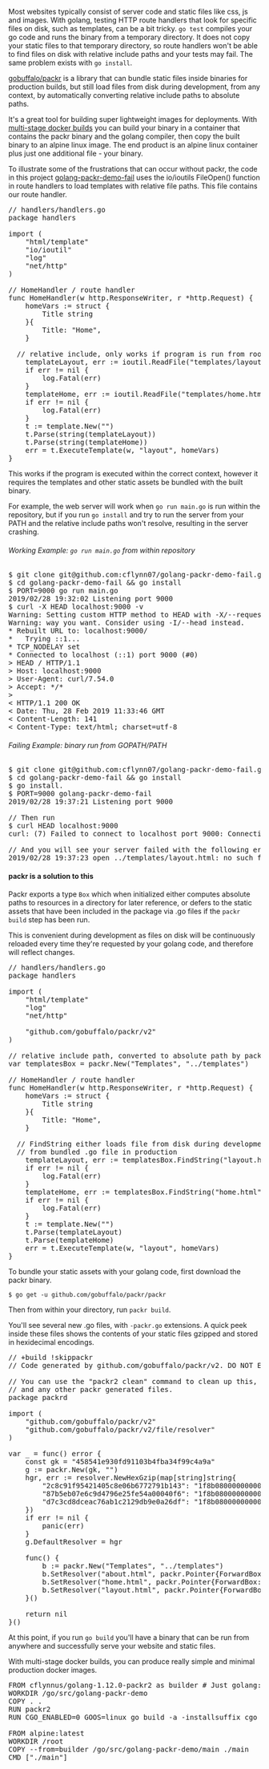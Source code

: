 Most websites typically consist of server code and static files like css, js
and images. With golang, testing HTTP route handlers that look for specific
files on disk, such as templates, can be a bit tricky. `go test` compiles your
go code and runs the binary from a temporary directory. It does not copy your
static files to that temporary directory, so route handlers won't be able to
find files on disk with relative include paths and your tests may fail. The
same problem exists with `go install`.

[gobuffalo/packr](https://github.com/gobuffalo/packr/) is a library that can
bundle static files inside binaries for production builds, but still load files
from disk during development, from any context, by automatically converting
relative include paths to absolute paths.

It's a great tool for building super lightweight images for deployments. With
[multi-stage docker
builds](https://docs.docker.com/develop/develop-images/multistage-build/) you
can build your binary in a container that contains the packr binary and the
golang compiler, then copy the built binary to an alpine linux image. The end
product is an alpine linux container plus just one additional file - your
binary.

To illustrate some of the frustrations that can occur without packr, the code
in this project
[golang-packr-demo-fail](https://github.com/cflynn07/golang-packr-demo-fail)
uses the io/ioutils FileOpen() function in route handlers to load templates
with relative file paths. This file contains our route handler.

<pre class="prettyprint linenums">
// handlers/handlers.go
package handlers

import (
	"html/template"
	"io/ioutil"
	"log"
	"net/http"
)

// HomeHandler / route handler
func HomeHandler(w http.ResponseWriter, r *http.Request) {
	homeVars := struct {
		Title string
	}{
		Title: "Home",
	}

  // relative include, only works if program is run from root of repository
	templateLayout, err := ioutil.ReadFile("templates/layout.html")
	if err != nil {
		log.Fatal(err)
	}
	templateHome, err := ioutil.ReadFile("templates/home.html")
	if err != nil {
		log.Fatal(err)
	}
	t := template.New("")
	t.Parse(string(templateLayout))
	t.Parse(string(templateHome))
	err = t.ExecuteTemplate(w, "layout", homeVars)
}
</pre>

This works if the program is executed within the correct context, however it
requires the templates and other static assets be bundled with the built
binary.

For example, the web server will work when `go run main.go` is run within the
repository, but if you run `go install` and try to run the server from your
PATH and the relative include paths won't resolve, resulting in the server
crashing.

###### Working Example: `go run main.go` from within repository
<pre class="prettyprint lang-bsh">
$ git clone git@github.com:cflynn07/golang-packr-demo-fail.git
$ cd golang-packr-demo-fail && go install
$ PORT=9000 go run main.go
2019/02/28 19:32:02 Listening port 9000
$ curl -X HEAD localhost:9000 -v
Warning: Setting custom HTTP method to HEAD with -X/--request may not work the
Warning: way you want. Consider using -I/--head instead.
* Rebuilt URL to: localhost:9000/
*   Trying ::1...
* TCP_NODELAY set
* Connected to localhost (::1) port 9000 (#0)
> HEAD / HTTP/1.1
> Host: localhost:9000
> User-Agent: curl/7.54.0
> Accept: */*
>
< HTTP/1.1 200 OK
< Date: Thu, 28 Feb 2019 11:33:46 GMT
< Content-Length: 141
< Content-Type: text/html; charset=utf-8
</pre>

###### Failing Example: binary run from GOPATH/PATH
<pre class="prettyprint lang-bsh">
$ git clone git@github.com:cflynn07/golang-packr-demo-fail.git
$ cd golang-packr-demo-fail && go install
$ go install.
$ PORT=9000 golang-packr-demo-fail
2019/02/28 19:37:21 Listening port 9000

// Then run
$ curl HEAD localhost:9000
curl: (7) Failed to connect to localhost port 9000: Connection refused

// And you will see your server failed with the following error
2019/02/28 19:37:23 open ../templates/layout.html: no such file or directory
</pre>

#### packr is a solution to this

Packr exports a type `Box` which when initialized either computes absolute
paths to resources in a directory for later reference, or defers to the static
assets that have been included in the package via .go files if the `packr
build` step has been run.

This is convenient during development as files on disk will be continuously
reloaded every time they're requested by your golang code, and therefore will
reflect changes.

<pre class="prettyprint linenums">
// handlers/handlers.go
package handlers

import (
	"html/template"
	"log"
	"net/http"

	"github.com/gobuffalo/packr/v2"
)

// relative include path, converted to absolute path by packr
var templatesBox = packr.New("Templates", "../templates")

// HomeHandler / route handler
func HomeHandler(w http.ResponseWriter, r *http.Request) {
	homeVars := struct {
		Title string
	}{
		Title: "Home",
	}

  // FindString either loads file from disk during development or 
  // from bundled .go file in production
	templateLayout, err := templatesBox.FindString("layout.html")
	if err != nil {
		log.Fatal(err)
	}
	templateHome, err := templatesBox.FindString("home.html")
	if err != nil {
		log.Fatal(err)
	}
	t := template.New("")
	t.Parse(templateLayout)
	t.Parse(templateHome)
	err = t.ExecuteTemplate(w, "layout", homeVars)
}
</pre>

To bundle your static assets with your golang code, first download the packr binary.
```
$ go get -u github.com/gobuffalo/packr/packr
```
Then from within your directory, run `packr build`.  

You'll see several new .go files, with `-packr.go` extensions. A quick peek inside these files shows the contents of your static files gzipped and stored in hexidecimal encodings.
<pre class="prettyprint linenums">
// +build !skippackr
// Code generated by github.com/gobuffalo/packr/v2. DO NOT EDIT.

// You can use the "packr2 clean" command to clean up this,
// and any other packr generated files.
package packrd

import (
	"github.com/gobuffalo/packr/v2"
	"github.com/gobuffalo/packr/v2/file/resolver"
)

var _ = func() error {
	const gk = "458541e930fd91103b4fba34f99c4a9a"
	g := packr.New(gk, "")
	hgr, err := resolver.NewHexGzip(map[string]string{
		"2c8c91f95421405c8e06b6772791b143": "1f8b08000000000000ffaaae5648494dcbcc4b55504acecf2b49cd2b5152a8ade5b2c930b47bb277c1d3a57b6df4330cedb8aaab1552f352403280000000ffffa92b0fa131000000",
		"87b5eb07e6c9d4796e25fe54a00040f6": "1f8b08000000000000ff010000ffff0000000000000000",
		"d7c3cd8dceac76ab1c2129db9e0a26df": "1f8b08000000000000ff248e3f8fc2300c47f77c8adf79bf66bdc1ed727fd663280363680cad94a608cc5059f9ee2864b2f5fc2c3d3344b92c594029ecdb5309a538fef8f9ff1e4f875fccbaa6c1711d48215f7b924c154888830378150d98e6707f88f6741cff3ebfe87dd045930c66e8c6baa114f68d39f6ed9dcf5bdcab6c0695f596820a68dab24a5642875200c7be69ec5b8c1924c79af90a0000ffff28153539bd000000",
	})
	if err != nil {
		panic(err)
	}
	g.DefaultResolver = hgr

	func() {
		b := packr.New("Templates", "../templates")
		b.SetResolver("about.html", packr.Pointer{ForwardBox: gk, ForwardPath: "87b5eb07e6c9d4796e25fe54a00040f6"})
		b.SetResolver("home.html", packr.Pointer{ForwardBox: gk, ForwardPath: "2c8c91f95421405c8e06b6772791b143"})
		b.SetResolver("layout.html", packr.Pointer{ForwardBox: gk, ForwardPath: "d7c3cd8dceac76ab1c2129db9e0a26df"})
	}()

	return nil
}()
</pre>

At this point, if you run `go build` you'll have a binary that can be run from
anywhere and successfully serve your website and static files.

With multi-stage docker builds, you can produce really simple and minimal production docker images.

<pre class="prettyprint linenums">
FROM cflynnus/golang-1.12.0-packr2 as builder # Just golang:1.12.0 with the packr2 binary included
WORKDIR /go/src/golang-packr-demo
COPY . .
RUN packr2
RUN CGO_ENABLED=0 GOOS=linux go build -a -installsuffix cgo -o ./main .

FROM alpine:latest
WORKDIR /root
COPY --from=builder /go/src/golang-packr-demo/main ./main
CMD ["./main"]
</pre>
